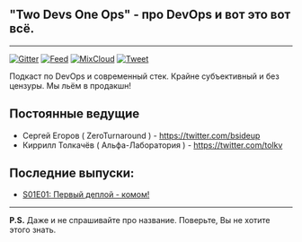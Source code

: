 ## "Two Devs One Ops" - про DevOps и вот это вот всё.
--------------------
[![Gitter](https://badges.gitter.im/2d1o/Lobby.svg)](https://gitter.im/2d1o/Lobby)
[![Feed](https://img.shields.io/badge/iTunes-subscribe-yellow.svg?maxAge=2592000)](itpc://2d1o.ru/feed.xml)
[![MixCloud](https://img.shields.io/badge/MixCloud-follow-lightgrey.svg?maxAge=2592000)](https://mixcloud.com/2d1o/)
[![Tweet](https://img.shields.io/twitter/url/http/shields.io.svg?style=social)](https://twitter.com/intent/tweet?text=Я%20слушаю%20подкаст%20%232d1o%20http%3A%2F%2F2d1o.github.io)

Подкаст по DevOps и современный стек. Крайне субъективный и без цензуры. Мы льём в продакшн!

## Постоянные ведущие
* Сергей Егоров ( ZeroTurnaround ) - https://twitter.com/bsideup
* Киррилл Толкачёв ( Альфа-Лаборатория ) - https://twitter.com/tolkv

## Последние выпуски:
* [S01E01: Первый деплой - комом!](episodes/s01e01.md)

-----------------
**P.S.** Даже и не спрашивайте про название. Поверьте, Вы не хотите этого знать.